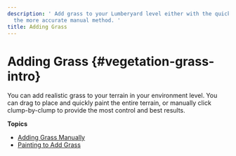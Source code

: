 ```yaml
---
description: ' Add grass to your Lumberyard level either with the quick drag method or
  the more accurate manual method. '
title: Adding Grass
---
```

# Adding Grass {#vegetation-grass-intro}

You can add realistic grass to your terrain in your environment level\. You can drag to place and quickly paint the entire terrain, or manually click clump\-by\-clump to provide the most control and best results\.

**Topics**
+ [Adding Grass Manually](/docs/userguide/vegetation/grass-manual.md)
+ [Painting to Add Grass](/docs/userguide/vegetation/grass-procedural.md)